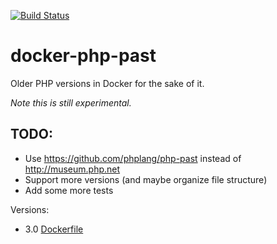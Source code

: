 [![Build Status](https://travis-ci.org/lucasvanlierop/docker-php-past.svg?branch=master)](https://travis-ci.org/lucasvanlierop/docker-php-past)

# docker-php-past
Older PHP versions in Docker for the sake of it.

*Note this is still experimental.*

## TODO:
- Use https://github.com/phplang/php-past instead of http://museum.php.net
- Support more versions (and maybe organize file structure)
- Add some more tests

Versions:
- 3.0 [Dockerfile](Dockerfile)
